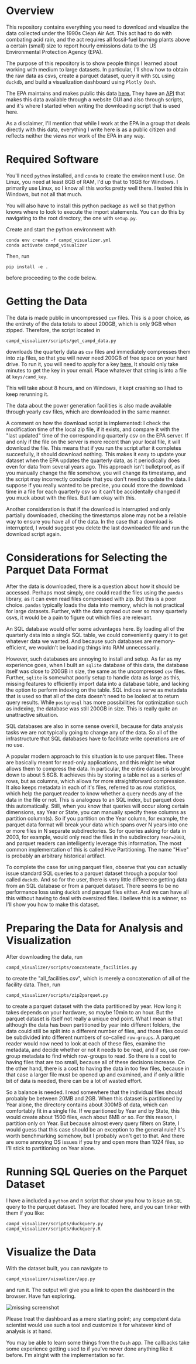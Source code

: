 # Overview

This repository contains everything you need to download and visualize the data
collected under the 1990s Clean Air Act. This act had to do with combating acid rain,
and the act requires all fossil-fuel burning plants above a certain (small) size to
report hourly emissions data to the US Environmental Protection Agency (EPA).

The purpose of this repository is to show people things I learned about working with
medium to large datasets. In particular, I'll show how to obtain the raw data as csvs,
create a parquet dataset, query it with `SQL` using `duckdb`, and build a visualization
dashboard using `Plotly Dash`.

The EPA maintains and makes public this data [here.](https://campd.epa.gov/data) They
have an [API](https://github.com/USEPA/cam-api-examples) that makes this data available
through a website GUI and also through scripts, and it's where I started when writing
the downloading script that is used here.

As a disclaimer, I'll mention that while I work at the EPA in a group that deals
directly with this data, everything I write here is as a public citizen and reflects
neither the views nor work of the EPA in any way.

# Required Software

You'll need `python` installed, and `conda` to create the environment I use. On Linux,
you need at least 8GB of RAM, I'd up that to 16GB for Windows. I primarily use Linux, so
I know all this works pretty well there. I tested this in Windows, but not all that
much.

You will also have to install this python package as well so that python knows where to
look to execute the import statements. You can do this by navigating to the root
directory, the one with `setup.py`.

Create and start the python environment with

    conda env create -f campd_visualizer.yml
    conda activate campd_visualizer

Then, run

    pip install -e .

before proceeding to the code below.

# Getting the Data

The data is made public in uncompressed `csv` files. This is a poor choice, as the
entirety of the data totals to about 200GB, which is only 9GB when zipped. Therefore,
the script located in

    campd_visualizer/scripts/get_campd_data.py

downloads the quarterly data as `csv` files and immediately compresses them into `zip`
files, so that you will never need 200GB of free space on your hard drive. To run it,
you will need to apply for a key
[here.](https://www.epa.gov/airmarkets/cam-api-portal#/api-key-signup) It should only
take minutes to get the key in your email. Place whatever that string is into a file at
`keys/camd_key`.

This will take about 8 hours, and on Windows, it kept crashing so I had to keep
rerunning it.

The data about the power generation facilities is also made available through yearly csv
files, which are downloaded in the same manner.

A comment on how the download script is implemented: I check the modification time of
the local zip file, if it exists, and compare it with the "last updated" time of the
corresponding quarterly csv on the EPA server. If and only if the file on the server is
more recent than your local file, it will download the file. This means that if you run
the script after it completes succesfully, it should download nothing. This makes it
easy to update your dataset when the EPA updates the quarterly data, as it periodically
does even for data from several years ago. This approach isn't bulletproof, as if you
manually change the file somehow, you will change its timestamp, and the script may
incorrectly conclude that you don't need to update the data. I suppose if you really
wanted to be precise, you could store the download time in a file for each quarterly csv
so it can't be accidentally changed if you muck about with the files. But I am okay with
this.

Another consideration is that if the download is interrupted and only partially
downloaded, checking the timestamps alone may not be a reliable way to ensure you have
all of the data. In the case that a download is interrupted, I would suggest you delete
the last downloaded file and run the download script again.

# Considerations for Selecting the Parquet Data Format

After the data is downloaded, there is a question about how it should be accessed.
Perhaps most simply, one could read the files using the `pandas` library, as it can even
read files compressed with zip. But this is a poor choice. `pandas` typically loads the
data into memory, which is not practical for large datasets. Further, with the data
spread out over so many quarterly csvs, it would be a pain to figure out which files are
relevant.

An SQL database would offer some advantages here. By loading all of the quarterly data
into a single SQL table, we could conveniently query it to get whatever data we wanted.
And because such databases are memory-efficient, we wouldn't be loading things into RAM
unnecessarily.

However, such databases are annoying to install and setup. As far as my experience goes,
when I built an `sqlite` database of this data, the database itself was close to 200GB
in size, the same as the uncompressed `csv` files. Further, `sqlite` is somewhat poorly
setup to handle data as large as this, missing features to efficiently import data into
a database table, and lacking the option to perform indexing on the table. SQL indices
serve as metadata that is used so that all of the data doesn't need to be looked at to
return query results. While `postgresql` has more possibilities for optimization such as
indexing, the database was still 200GB in size. This is really quite an unattractive
situation.

SQL databases are also in some sense overkill, because for data analysis tasks we are
not typically going to change any of the data. So all of the infrastructure that SQL
databases have to facilitate write operations are of no use.

A popular modern approach to this situation is to use parquet files. These are basically
meant for read-only applications, and this might be what allows them to compress the
data. In particular, the entire dataset is brought down to about 5.6GB. It achieves this
by storing a table not as a series of rows, but as columns, which allows for more
straightforward compression. It also keeps metadata in each of it's files, referred to
as row statistics, which help the parquet reader to know whether a query needs any of
the data in the file or not. This is analogous to an SQL index, but parquet does this
automatically. Still, when you know that queries will occur along certain dimensions,
say Year or State, you can manually specify these columns as partition column(s). So if
you partition on the Year column, for example, the parquet data format will break your
data which spans over N years into one or more files in N separate subdirectories. So
for queries asking for data in 2003, for example, would only read the files in the
subdirectory `Year=2003`, and parquet readers can intelligently leverage this
information. The most common implementation of this is called Hive Partitioning. The
name "Hive" is probably an arbitrary historical artifact.

To complete the case for using parquet files, observe that you can actually issue
standard SQL queries to a parquet dataset through a popular tool called `duckdb`. And so
for the user, there is very little difference getting data from an SQL database or from
a parquet dataset. There seems to be no performance loss using `duckdb` and parquet
files either. And we can have all this without having to deal with oversized files. I
believe this is a winner, so I'll show you how to make this dataset.

# Preparing the Data for Analysis and Visualization

After downloading the data, run

    campd_visualizer/scripts/concatenate_facilities.py

to create the "all_facilities.csv", which is merely a concatenation of all of the
facility data. Then, run

    campd_visualizer/scripts/zip2parquet.py

to create a parquet dataset with the data partitioned by year. How long it takes depends
on your hardware, so maybe 10min to an hour. 
But the parquet dataset is itself not really a
unique end point. What I mean is that although the data has been partitioned by year
into different folders, the data could still be split into a different number of
files, and those files could be subdivided into different numbers of so-called `row-groups`. A parquet reader would now need to look at each of these files, examine the
metadata, and decide whether or not it needs to be read, and if so, use row-group metadata to find which row-groups to read. So there is a
cost to having files that are too small, because all of these decisions increase. On the other hand, there is a cost to having
the data in too few files, because in that case a larger file must be opened up and
examined, and if only a little bit of data is needed, there can be a lot of wasted
effort.

So a balance is needed. I read somewhere that the individual files should probably be
between 20MB and 2GB. When this dataset is partitioned by Year alone, the directory
contains about 300MB of data, which can comfortably fit in a single file. If we
paritioned by Year and by State, this would create about 1500 files, each about 6MB or so. For
this reason, I partition only on Year. But because almost every query 
filters on State, I would guess that this case should be an exception to the general rule? 
It's worth benchmarking somehow, but I probably won't get to that. And there are some annoying
OS issues if you try and open more than 1024 files, so I'll stick to partitioning on Year alone.

# Running SQL Queries on the Parquet Dataset

I have a included a `python` and `R` script that show you how to issue an `SQL` query to
the parquet dataset. They are located here, and you can tinker with them if you like:

    campd_visualizer/scripts/duckquery.py
    campd_visualizer/scripts/duckquery.R

# Visualize the Data

With the dataset built, you can navigate to

    campd_visualizer/visualizer/app.py

and run it. The output will give you a link to open the dashboard in the browser. Have
fun exploring. 

![missing screenshot](images/visualizer.png)

Please treat the dashboard as a mere starting point; any competent data
scientist would use such a tool and customize it for whatever kind of analysis is at
hand.

You may be able to learn some things from the `Dash` app. The callbacks take some
experience getting used to if you've never done anything like it before. I'm alright
with the implementation so far.
